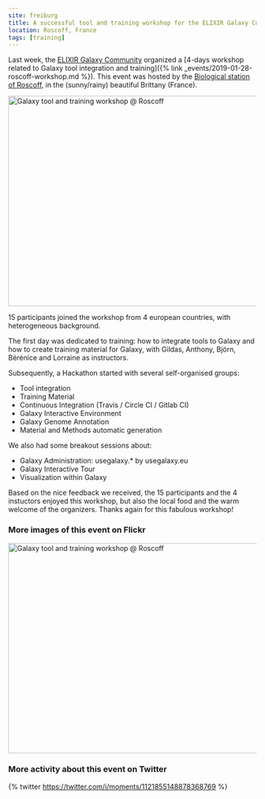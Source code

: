 ```yaml
---
site: freiburg
title: A successful tool and training workshop for the ELIXIR Galaxy Community at Roscoff
location: Roscoff, France
tags: [training]
---
```


Last week, the [ELIXIR Galaxy Community](https://elixir-europe.org/communities/galaxy) organized a [4-days workshop related to Galaxy tool integration and training]({% link _events/2019-01-28-roscoff-workshop.md %}). This event was hosted by the [Biological station of Roscoff](http://www.sb-roscoff.fr/), in the (sunny/rainy) beautiful Brittany (France).

<div class="multiple-img">
    <a data-flickr-embed="true"  href="https://www.flickr.com/photos/134305289@N03/46791107155/in/datetaken/" title="Galaxy tool and training workshop @ Roscoff"><img src="https://live.staticflickr.com/65535/46791107155_68325cc82b_z.jpg" width="640" height="427" alt="Galaxy tool and training workshop @ Roscoff"></a><script async src="//embedr.flickr.com/assets/client-code.js" charset="utf-8"></script>
</div>

15 participants joined the workshop from 4 european countries, with heterogeneous background.

The first day was dedicated to training: how to integrate tools to Galaxy and how to create training material for Galaxy, with Gildas, Anthony, Björn, Bérénice and Lorraine as instructors.

Subsequently, a Hackathon started with several self-organised groups:
- Tool integration
- Training Material
- Continuous Integration (Travis / Circle CI / Gitlab CI)
- Galaxy Interactive Environment
- Galaxy Genome Annotation
- Material and Methods automatic generation

We also had some breakout sessions about:
- Galaxy Administration: usegalaxy.* by usegalaxy.eu
- Galaxy Interactive Tour
- Visualization within Galaxy

Based on the nice feedback we received, the 15 participants and the 4 instuctors enjoyed this workshop, but also the local food and the warm welcome of the organizers. Thanks again for this fabulous workshop!

### More images of this event on Flickr

<div class="multiple-img">
    <a data-flickr-embed="true" data-header="true" href="https://www.flickr.com/photos/134305289@N03/shares/Yx2DB3" title="Galaxy tool and training workshop @ Roscoff"><img src="https://live.staticflickr.com/65535/33817223478_620abf88aa_z_d.jpg" width="640" height="427" alt="Galaxy tool and training workshop @ Roscoff"></a><script async src="//embedr.flickr.com/assets/client-code.js" charset="utf-8"></script>
</div>

### More activity about this event on Twitter

{% twitter https://twitter.com/i/moments/1121855148878368769 %}

